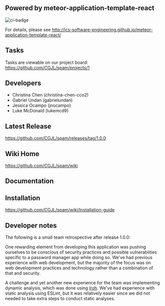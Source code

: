 ## Powered by meteor-application-template-react
![ci-badge](https://github.com/ics-software-engineering/meteor-application-template-react/workflows/ci-meteor-application-template-react/badge.svg)

For details, please see http://ics-software-engineering.github.io/meteor-application-template-react/

## Tasks
Tasks are viewable on our project board:
https://github.com/CGJL/spam/projects/1

## Developers
* Christina Chen (christina-chen-cco2)
* Gabriel Undan (gabrielundan)
* Jessica Ocampo (jnocampo)
* Luke McDonald (lukemcd9)

## Latest Release 
https://github.com/CGJL/spam/releases/tag/1.0.0

## Wiki Home
https://github.com/CGJL/spam/wiki

## Documentation

## Installation
https://github.com/CGJL/spam/wiki/Installation-guide

## Developer notes
The following is a small team retrospective after release 1.0.0:  

One rewarding element from developing this application was pushing ourselves to be conscious of security practices and possible vulnerabiities specific to a password manager app while doing so. We've had previous experience with web development, but the majority of the focus was on web development practices and technology rather than a combination of that and security.  

A challenge and yet another new experience for the team was implementing dynamic analysis, which was done using [Iroh](https://github.com/maierfelix/Iroh). We've had experience with static analysis using ESLint, but it was relatively easier since we did not needed to take extra steps to conduct static analyses.

